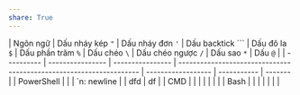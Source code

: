 ```yaml
---
share: True
---
```

| Ngôn ngữ   | Dấu nháy kép `"` | Dấu nháy đơn `'` | Dấu backtick ``` | Dấu đô la `$` | Dấu phần trăm `%` | Dấu chéo `\` | Dấu chéo ngược `/` | Dấu sao `*` | Dấu `@` |
| ---------- | ---------------- | ---------------- | ------------------------------------------------------------------- | ------------------ | ----------- | ------- |
| PowerShell |                  |                  | \`n: newline                                                        |                    | dfd         | df      |
| CMD        |                  |                  |                                                                     |                    |             |         |
| Bash       |                  |                  |                                                                     |                    |             |         |
